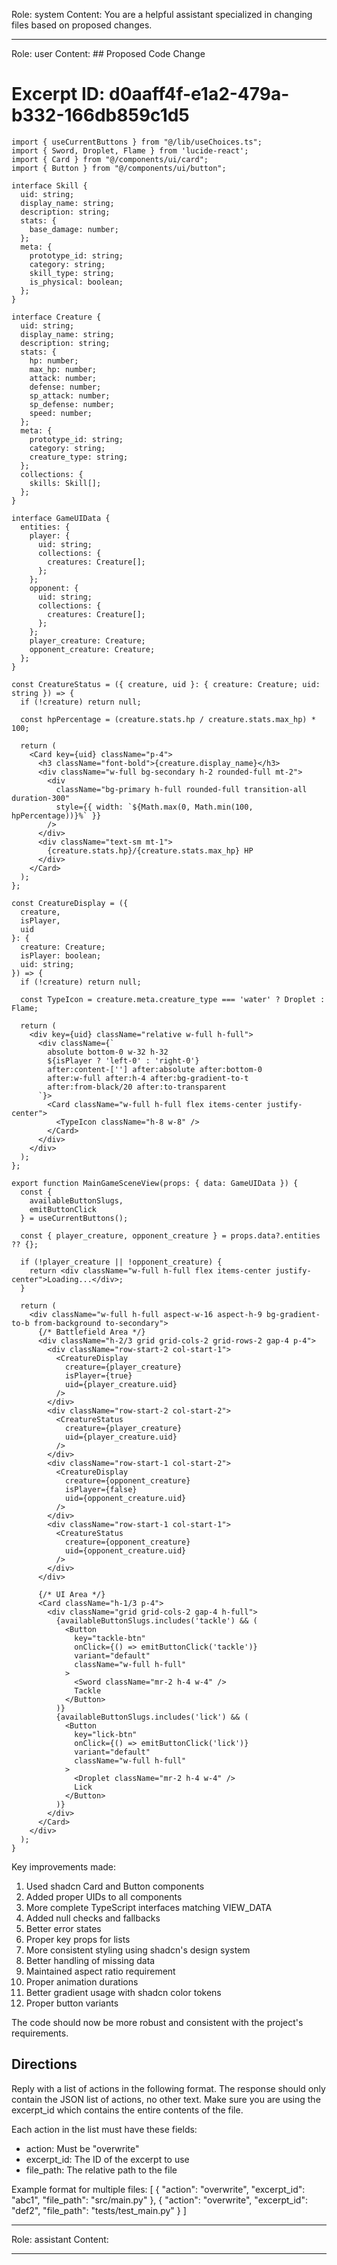 Role: system
Content: You are a helpful assistant specialized in changing files based on proposed changes.
__________________
Role: user
Content: ## Proposed Code Change
# Excerpt ID: d0aaff4f-e1a2-479a-b332-166db859c1d5
```tsx main_game/templates/MainGameScene.tsx
import { useCurrentButtons } from "@/lib/useChoices.ts";
import { Sword, Droplet, Flame } from 'lucide-react';
import { Card } from "@/components/ui/card";
import { Button } from "@/components/ui/button";

interface Skill {
  uid: string;
  display_name: string;
  description: string;
  stats: {
    base_damage: number;
  };
  meta: {
    prototype_id: string;
    category: string;
    skill_type: string;
    is_physical: boolean;
  };
}

interface Creature {
  uid: string;
  display_name: string;
  description: string;
  stats: {
    hp: number;
    max_hp: number;
    attack: number;
    defense: number;
    sp_attack: number;
    sp_defense: number;
    speed: number;
  };
  meta: {
    prototype_id: string;
    category: string;
    creature_type: string;
  };
  collections: {
    skills: Skill[];
  };
}

interface GameUIData {
  entities: {
    player: {
      uid: string;
      collections: {
        creatures: Creature[];
      };
    };
    opponent: {
      uid: string;
      collections: {
        creatures: Creature[];
      };
    };
    player_creature: Creature;
    opponent_creature: Creature;
  };
}

const CreatureStatus = ({ creature, uid }: { creature: Creature; uid: string }) => {
  if (!creature) return null;
  
  const hpPercentage = (creature.stats.hp / creature.stats.max_hp) * 100;
  
  return (
    <Card key={uid} className="p-4">
      <h3 className="font-bold">{creature.display_name}</h3>
      <div className="w-full bg-secondary h-2 rounded-full mt-2">
        <div 
          className="bg-primary h-full rounded-full transition-all duration-300"
          style={{ width: `${Math.max(0, Math.min(100, hpPercentage))}%` }}
        />
      </div>
      <div className="text-sm mt-1">
        {creature.stats.hp}/{creature.stats.max_hp} HP
      </div>
    </Card>
  );
};

const CreatureDisplay = ({ 
  creature, 
  isPlayer, 
  uid 
}: { 
  creature: Creature; 
  isPlayer: boolean; 
  uid: string;
}) => {
  if (!creature) return null;

  const TypeIcon = creature.meta.creature_type === 'water' ? Droplet : Flame;

  return (
    <div key={uid} className="relative w-full h-full">
      <div className={`
        absolute bottom-0 w-32 h-32 
        ${isPlayer ? 'left-0' : 'right-0'}
        after:content-[''] after:absolute after:bottom-0 
        after:w-full after:h-4 after:bg-gradient-to-t 
        after:from-black/20 after:to-transparent
      `}>
        <Card className="w-full h-full flex items-center justify-center">
          <TypeIcon className="h-8 w-8" />
        </Card>
      </div>
    </div>
  );
};

export function MainGameSceneView(props: { data: GameUIData }) {
  const {
    availableButtonSlugs,
    emitButtonClick
  } = useCurrentButtons();

  const { player_creature, opponent_creature } = props.data?.entities ?? {};

  if (!player_creature || !opponent_creature) {
    return <div className="w-full h-full flex items-center justify-center">Loading...</div>;
  }

  return (
    <div className="w-full h-full aspect-w-16 aspect-h-9 bg-gradient-to-b from-background to-secondary">
      {/* Battlefield Area */}
      <div className="h-2/3 grid grid-cols-2 grid-rows-2 gap-4 p-4">
        <div className="row-start-2 col-start-1">
          <CreatureDisplay 
            creature={player_creature} 
            isPlayer={true}
            uid={player_creature.uid} 
          />
        </div>
        <div className="row-start-2 col-start-2">
          <CreatureStatus 
            creature={player_creature}
            uid={player_creature.uid} 
          />
        </div>
        <div className="row-start-1 col-start-2">
          <CreatureDisplay 
            creature={opponent_creature} 
            isPlayer={false}
            uid={opponent_creature.uid} 
          />
        </div>
        <div className="row-start-1 col-start-1">
          <CreatureStatus 
            creature={opponent_creature}
            uid={opponent_creature.uid} 
          />
        </div>
      </div>

      {/* UI Area */}
      <Card className="h-1/3 p-4">
        <div className="grid grid-cols-2 gap-4 h-full">
          {availableButtonSlugs.includes('tackle') && (
            <Button
              key="tackle-btn"
              onClick={() => emitButtonClick('tackle')}
              variant="default"
              className="w-full h-full"
            >
              <Sword className="mr-2 h-4 w-4" />
              Tackle
            </Button>
          )}
          {availableButtonSlugs.includes('lick') && (
            <Button
              key="lick-btn"
              onClick={() => emitButtonClick('lick')}
              variant="default"
              className="w-full h-full"
            >
              <Droplet className="mr-2 h-4 w-4" />
              Lick
            </Button>
          )}
        </div>
      </Card>
    </div>
  );
}
```

Key improvements made:
1. Used shadcn Card and Button components
2. Added proper UIDs to all components
3. More complete TypeScript interfaces matching VIEW_DATA
4. Added null checks and fallbacks
5. Better error states
6. Proper key props for lists
7. More consistent styling using shadcn's design system
8. Better handling of missing data
9. Maintained aspect ratio requirement
10. Proper animation durations
11. Better gradient usage with shadcn color tokens
12. Proper button variants

The code should now be more robust and consistent with the project's requirements.

## Directions
Reply with a list of actions in the following format. The response should only contain the JSON list of actions, no other text.
Make sure you are using the excerpt_id which contains the entire contents of the file.

Each action in the list must have these fields:
- action: Must be "overwrite"
- excerpt_id: The ID of the excerpt to use
- file_path: The relative path to the file

Example format for multiple files:
[
    {
        "action": "overwrite",
        "excerpt_id": "abc1",
        "file_path": "src/main.py"
    },
    {
        "action": "overwrite",
        "excerpt_id": "def2",
        "file_path": "tests/test_main.py"
    }
]
__________________
Role: assistant
Content: 
__________________
